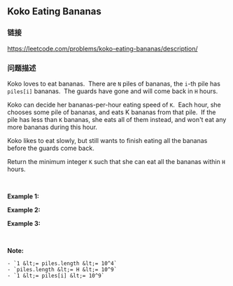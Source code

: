 ## Koko Eating Bananas  
### 链接  
https://leetcode.com/problems/koko-eating-bananas/description/  
### 问题描述
Koko loves to eat bananas.&nbsp; There are `N`&nbsp;piles of bananas, the `i`-th&nbsp;pile has `piles[i]` bananas.&nbsp; The guards have gone and will come back in `H` hours.

Koko can decide her bananas-per-hour eating speed of `K`.&nbsp; Each hour, she chooses some pile of bananas, and eats K bananas from that pile.&nbsp; If the pile has less than `K` bananas, she eats all of them instead, and won&#39;t eat any more bananas during this hour.

Koko likes to eat slowly, but still wants to finish eating all the bananas before the guards come back.

Return the minimum integer `K` such that she can eat all the bananas within `H` hours.

&nbsp;


**Example 1:**

**Example 2:**

**Example 3:**

&nbsp;

**Note:**

	- `1 &lt;= piles.length &lt;= 10^4`
	- `piles.length &lt;= H &lt;= 10^9`
	- `1 &lt;= piles[i] &lt;= 10^9`
